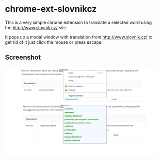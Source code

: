# chrome-ext-slovnikcz

This is a very simple chrome extension to translate a selected word using the http://www.slovnik.cz/ site.

It pops up a modal window with translation from http://www.slovnik.cz/
to get rid of it just click the mouse or press escape.

## Screenshot

![Screenshot](/screenshot.png?raw=true "Screenshot")
